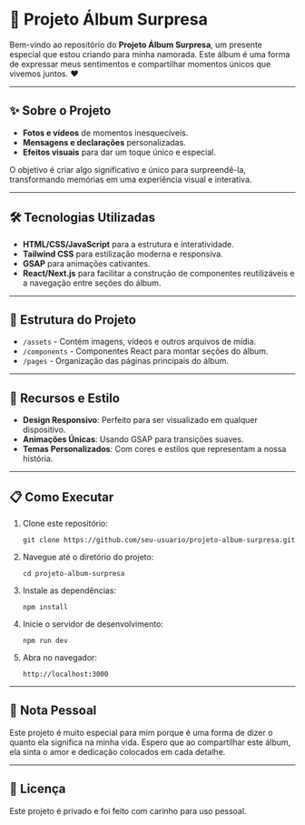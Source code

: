 <h1>💌 Projeto Álbum Surpresa</h1>
  <p>
    Bem-vindo ao repositório do <strong>Projeto Álbum Surpresa</strong>, um presente especial que estou criando para minha namorada. 
    Este álbum é uma forma de expressar meus sentimentos e compartilhar momentos únicos que vivemos juntos. ❤️
  </p>
  
  <hr>
  
  <h2>✨ Sobre o Projeto</h2>
  <ul>
    <li><strong>Fotos e vídeos</strong> de momentos inesquecíveis.</li>
    <li><strong>Mensagens e declarações</strong> personalizadas.</li>
    <li><strong>Efeitos visuais</strong> para dar um toque único e especial.</li>
  </ul>
  <p>
    O objetivo é criar algo significativo e único para surpreendê-la, transformando memórias em uma experiência visual e interativa.
  </p>
  
  <hr>
  
  <h2>🛠️ Tecnologias Utilizadas</h2>
  <ul>
    <li><strong>HTML/CSS/JavaScript</strong> para a estrutura e interatividade.</li>
    <li><strong>Tailwind CSS</strong> para estilização moderna e responsiva.</li>
    <li><strong>GSAP</strong> para animações cativantes.</li>
    <li><strong>React/Next.js</strong> para facilitar a construção de componentes reutilizáveis e a navegação entre seções do álbum.</li>
  </ul>
  
  <hr>
  
  <h2>📂 Estrutura do Projeto</h2>
  <ul>
    <li><code>/assets</code> - Contém imagens, vídeos e outros arquivos de mídia.</li>
    <li><code>/components</code> - Componentes React para montar seções do álbum.</li>
    <li><code>/pages</code> - Organização das páginas principais do álbum.</li>
  </ul>
  
  <hr>
  
  <h2>🎨 Recursos e Estilo</h2>
  <ul>
    <li><strong>Design Responsivo</strong>: Perfeito para ser visualizado em qualquer dispositivo.</li>
    <li><strong>Animações Únicas</strong>: Usando GSAP para transições suaves.</li>
    <li><strong>Temas Personalizados</strong>: Com cores e estilos que representam a nossa história.</li>
  </ul>
  
  <hr>
  
  <h2>📋 Como Executar</h2>
  <ol>
    <li>Clone este repositório:
      <pre><code>git clone https://github.com/seu-usuario/projeto-album-surpresa.git</code></pre>
    </li>
    <li>Navegue até o diretório do projeto:
      <pre><code>cd projeto-album-surpresa</code></pre>
    </li>
    <li>Instale as dependências:
      <pre><code>npm install</code></pre>
    </li>
    <li>Inicie o servidor de desenvolvimento:
      <pre><code>npm run dev</code></pre>
    </li>
    <li>Abra no navegador:
      <pre><code>http://localhost:3000</code></pre>
    </li>
  </ol>
  
  <hr>
  
  <h2>🥰 Nota Pessoal</h2>
  <p>
    Este projeto é muito especial para mim porque é uma forma de dizer o quanto ela significa na minha vida. 
    Espero que ao compartilhar este álbum, ela sinta o amor e dedicação colocados em cada detalhe.
  </p>
  
  <hr>
  
  <h2>📜 Licença</h2>
  <p>Este projeto é privado e foi feito com carinho para uso pessoal.</p>
